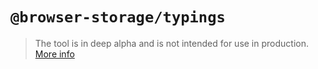 # `@browser-storage/typings`

>The tool is in deep alpha and is not intended for use in production.
>[More info](https://github.com/browser-storage/browser-storage)